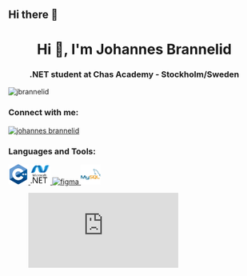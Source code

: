 ## Hi there 👋

<h1 align="center">Hi 👋, I'm Johannes Brannelid</h1>
<h3 align="center">.NET student at Chas Academy - Stockholm/Sweden</h3>

<p align="left"> <img src="https://komarev.com/ghpvc/?username=jbrannelid&label=Profile%20views&color=0e75b6&style=flat" alt="jbrannelid" /> </p>

<h3 align="left">Connect with me:</h3>
<p align="left">
<a href="www.linkedin.com/in/
johannes-brannelid-326a7097
" target="blank"><img align="center" src="https://raw.githubusercontent.com/rahuldkjain/github-profile-readme-generator/master/src/images/icons/Social/linked-in-alt.svg" alt="johannes brannelid" height="30" width="40" /></a>
</p>

<h3 align="left">Languages and Tools:</h3>
<p align="left"> <a href="https://www.w3schools.com/cpp/" target="_blank" rel="noreferrer"> <img src="https://raw.githubusercontent.com/devicons/devicon/master/icons/cplusplus/cplusplus-original.svg" alt="cplusplus" width="40" height="40"/> </a> <a href="https://dotnet.microsoft.com/" target="_blank" rel="noreferrer"> <img src="https://raw.githubusercontent.com/devicons/devicon/master/icons/dot-net/dot-net-original-wordmark.svg" alt="dotnet" width="40" height="40"/> </a> <a href="https://www.figma.com/" target="_blank" rel="noreferrer"> <img src="https://www.vectorlogo.zone/logos/figma/figma-icon.svg" alt="figma" width="40" height="40"/> </a> <a href="https://www.mysql.com/" target="_blank" rel="noreferrer"> <img src="https://raw.githubusercontent.com/devicons/devicon/master/icons/mysql/mysql-original-wordmark.svg" alt="mysql" width="40" height="40"/> </a> </p>

<figure><embed src="https://wakatime.com/share/@02e26e85-4ff0-4e56-8a90-19307b5555b7/f30519e3-ea84-4087-a7d5-ec7229a2c8f7.svg"></embed></figure>
